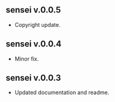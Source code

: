 ## sensei v.0.0.5

* Copyright update.

## sensei v.0.0.4

* Minor fix.

## sensei v.0.0.3

* Updated documentation and readme.
